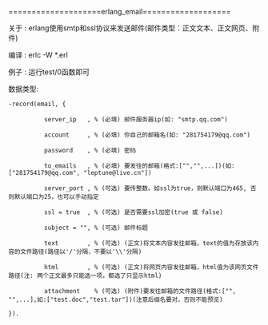====================erlang_email===================

关于    : erlang使用smtp和ssl协议来发送邮件(邮件类型：正文文本、正文网页、附件)

编译    : erlc -W *.erl

例子    : 运行test/0函数即可

数据类型:

	-record(email, {

			  server_ip   , % (必填) 邮件服务器ip(如: "smtp.qq.com")

			  account     , % (必填) 你自己的邮箱名(如: "281754179@qq.com")

			  password    , % (必填) 密码

			  to_emails   , % (必填) 要发往的邮箱(格式:["","",...])(如: ["281754179@qq.com", "leptune@live.cn"])

			  server_port , % (可选) 要传整数。如ssl为true，则默认端口为465, 否则默认端口为25，也可以手动指定

			  ssl = true  , % (可选) 是否需要ssl加密(true 或 false)

			  subject = "", % (可选) 邮件标题

			  text        , % (可选) (正文)将文本内容发往邮箱，text的值为存放该内容的文件路径(路径以'/'分隔，不要以'\\'分隔)

			  html        , % (可选) (正文)将网页内容发往邮箱，html值为该网页文件路径(注: 两个正文最多只能选一项。都选了只显示html)

			  attachment    % (可选) (附件)要发往邮箱的文件路径(格式:["", "",...],如:["test.doc","test.tar"])(注意后缀名要对，否则不能预览)

	}).
